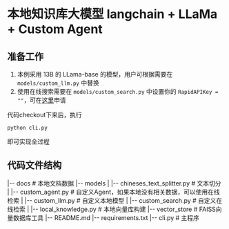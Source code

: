 # 本地知识库大模型 langchain + LLaMa + Custom Agent

## 准备工作

1. 本例采用 13B 的 LLama-base 的模型，用户可根据需要在 `models/custom_llm.py` 中替换
1. 使用在线搜索需要在 `models/custom_search.py` 中设置你的 `RapidAPIKey = ""`，可在[这里](https://rapidapi.com/microsoft-azure-org-microsoft-cognitive-services/api/bing-web-search1)申请

代码checkout下来后，执行

```
python cli.py
```

即可实现全过程

## 代码文件结构

|-- docs  # 本地文档数据
|-- models
|   |-- chineses_text_splitter.py  # 文本切分
|   |-- custom_agent.py  # 自定义Agent，如果本地没有相关数据，可以使用在线检索
|   |-- custom_llm.py  # 自定义本地模型
|   |-- custom_search.py  # 自定义在线检索
|   |-- local_knowledge.py  # 本地向量库构建
|-- vector_store  # FAISS向量数据库工具
|-- README.md
|-- requirements.txt
|-- cli.py  # 主程序




